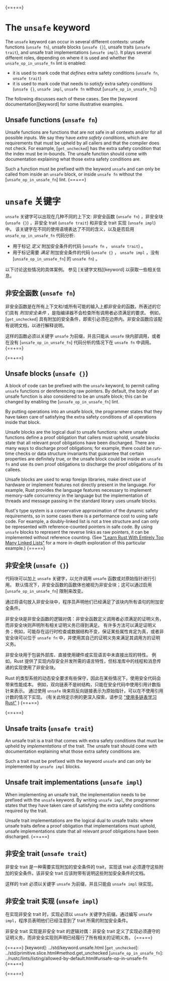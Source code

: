 {==+==}
# The `unsafe` keyword

The `unsafe` keyword can occur in several different contexts:
unsafe functions (`unsafe fn`), unsafe blocks (`unsafe {}`), unsafe traits (`unsafe trait`), and unsafe trait implementations (`unsafe impl`).
It plays several different roles, depending on where it is used and whether the `unsafe_op_in_unsafe_fn` lint is enabled:
- it is used to mark code that *defines* extra safety conditions (`unsafe fn`, `unsafe trait`)
- it is used to mark code that needs to *satisfy* extra safety conditions (`unsafe {}`, `unsafe impl`, `unsafe fn` without [`unsafe_op_in_unsafe_fn`])

The following discusses each of these cases.
See the [keyword documentation][keyword] for some illustrative examples.

## Unsafe functions (`unsafe fn`)

Unsafe functions are functions that are not safe in all contexts and/or for all possible inputs.
We say they have *extra safety conditions*, which are requirements that must be upheld by all callers and that the compiler does not check.
For example, [`get_unchecked`] has the extra safety condition that the index must be in-bounds.
The unsafe function should come with documentation explaining what those extra safety conditions are.

Such a function must be prefixed with the keyword `unsafe` and can only be called from inside an `unsafe` block, or inside `unsafe fn` without the [`unsafe_op_in_unsafe_fn`] lint.
{==+==}
# `unsafe` 关键字

`unsafe` 关键字可以出现在几种不同的上下文: 非安全函数 (`unsafe fn`) ，非安全块 (`unsafe {}`) ，非安全 trait (`unsafe trait`) 和非安全 trait 实现 (`unsafe impl`) 中。
该关键字在不同的使用语境表达了不同的含义，以及是否启用 `unsafe_op_in_unsafe_fn` 代码分析: 

- 用于标记 *定义* 附加安全条件的代码 (`unsafe fn` ， `unsafe trait`) 。
- 用于标记需要 *满足* 附加安全条件的代码 (`unsafe {}` ， `unsafe impl` ，没有 [`unsafe_op_in_unsafe_fn`] 的 `unsafe fn`) 。

以下讨论这些情况的具体案例。
参见 [关键字文档][keyword] 以获取一些相关信息。

## 非安全函数 (`unsafe fn`)

非安全函数是在所有上下文和/或所有可能的输入上都非安全的函数。所表述的它们具有 *附加安全条件* ，是指编译器不会检查所有调用者必须满足的要求。
例如， [`get_unchecked`] 具有附加的安全条件，即索引必须在边界内。非安全函数应该配有说明文档，以进行解释说明。

这样的函数必须以关键字 `unsafe` 为前缀，并且只能从 `unsafe` 块内部调用，或者在没有 [`unsafe_op_in_unsafe_fn`] 代码分析的情况下在 `unsafe fn` 中调用。
{==+==}


{==+==}
## Unsafe blocks (`unsafe {}`)

A block of code can be prefixed with the `unsafe` keyword, to permit calling `unsafe` functions or dereferencing raw pointers.
By default, the body of an unsafe function is also considered to be an unsafe block;
this can be changed by enabling the [`unsafe_op_in_unsafe_fn`] lint.

By putting operations into an unsafe block, the programmer states that they have taken care of satisfying the extra safety conditions of all operations inside that block.

Unsafe blocks are the logical dual to unsafe functions:
where unsafe functions define a proof obligation that callers must uphold, unsafe blocks state that all relevant proof obligations have been discharged.
There are many ways to discharge proof obligations;
for example, there could be run-time checks or data structure invariants that guarantee that certain properties are definitely true, or the unsafe block could be inside an `unsafe fn` and use its own proof obligations to discharge the proof obligations of its callees.

Unsafe blocks are used to wrap foreign libraries, make direct use of hardware or implement features not directly present in the language.
For example, Rust provides the language features necessary to implement memory-safe concurrency in the language but the implementation of threads and message passing in the standard library uses unsafe blocks.

Rust's type system is a conservative approximation of the dynamic safety requirements, so in some cases there is a performance cost to using safe code.
For example, a doubly-linked list is not a tree structure and can only be represented with reference-counted pointers in safe code.
By using `unsafe` blocks to represent the reverse links as raw pointers, it can be implemented without reference counting.
(See ["Learn Rust With Entirely Too Many Linked Lists"](https://rust-unofficial.github.io/too-many-lists/) for a more in-depth exploration of this particular example.)
{==+==}
## 非安全块 (`unsafe {}`)

代码块可以加上 `unsafe` 关键字，以允许调用 `unsafe` 函数或对原始指针进行引用。
默认情况下，非安全函数的函数体也被视为非安全块；这可以通过启用 [`unsafe_op_in_unsafe_fn`] 限制来改变。

通过将语句放入非安全块中，程序员声明他们已经满足了该块内所有语句的附加安全条件。

非安全块是非安全函数的逻辑对偶：非安全函数定义调用者必须满足的证明义务，而非安全块则声明所有相关证明义务已得到满足。
有许多方法可以满足证明义务；例如，可能存在运行时检查或数据结构不变，保证某些属性肯定为真，或者非安全块可以位于 `unsafe fn` 中，并使用其自己的证明义务来满足其调用方的证明义务。

非安全块用于包装外部库、直接使用硬件或实现语言中未直接出现的特性。
例如，Rust 提供了实现内存安全并发所需的语言特性，但标准库中的线程和消息传递的实现使用了非安全块。

Rust 的类型系统的动态安全要求有些保守，因此在某些情况下，使用安全代码会带来性能成本。
例如，双向链表不是树结构，只能在安全代码中使用引用计数指针来表示。
通过使用 `unsafe` 块来将反向链接表示为原始指针，可以在不使用引用计数的情况下实现。
 (有关此特定示例的更深入探索，请参见 ["使用多链表学习 Rust"](https://rust-unofficial.github.io/too-many-lists/) )
{==+==}


{==+==}
## Unsafe traits (`unsafe trait`)

An unsafe trait is a trait that comes with extra safety conditions that must be upheld by *implementations* of the trait.
The unsafe trait should come with documentation explaining what those extra safety conditions are.

Such a trait must be prefixed with the keyword `unsafe` and can only be implemented by `unsafe impl` blocks.

## Unsafe trait implementations (`unsafe impl`)

When implementing an unsafe trait, the implementation needs to be prefixed with the `unsafe` keyword.
By writing `unsafe impl`, the programmer states that they have taken care of satisfying the extra safety conditions required by the trait.

Unsafe trait implementations are the logical dual to unsafe traits: where unsafe traits define a proof obligation that implementations must uphold, unsafe implementations state that all relevant proof obligations have been discharged.
{==+==}
## 非安全 trait (`unsafe trait`)

非安全 trait 是一种需要实现附加的安全条件的 trait，实现该 trait 必须遵守这些附加的安全条件。该非安全 trait 应该附带有说明这些附加安全条件的文档。

这样的 trait 必须以关键字 `unsafe` 为前缀，并且只能由 `unsafe impl` 块实现。

## 非安全 trait 实现 (`unsafe impl`)

在实现非安全 trait 时，实现必须以 `unsafe` 关键字为前缀。通过编写 `unsafe impl`，程序员表明他们已经注意到了 trait 所需的附加安全条件。

非安全 trait 实现是非安全 trait 的逻辑对偶：非安全 trait 定义了实现必须遵守的证明义务，而非安全实现则声明已经履行了所有相关的证明义务。
{==+==}


{==+==}
[keyword]: ../std/keyword.unsafe.html
[`get_unchecked`]: ../std/primitive.slice.html#method.get_unchecked
[`unsafe_op_in_unsafe_fn`]: ../rustc/lints/listing/allowed-by-default.html#unsafe-op-in-unsafe-fn
{==+==}

{==+==}